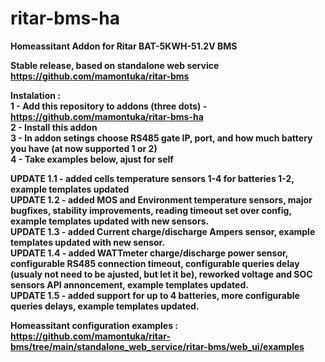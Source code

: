 # ritar-bms-ha
<b>Homeassitant Addon for Ritar BAT-5KWH-51.2V BMS</b></br>

<b>Stable release<b>, based on standalone web service https://github.com/mamontuka/ritar-bms </br>

Instalation : </br>
1 - Add this repository to addons (three dots) - https://github.com/mamontuka/ritar-bms-ha </br>
2 - Install this addon </br>
3 - In addon setings choose RS485 gate IP, port, and how much battery you have (at now supported 1 or 2) </br>
4 - Take examples below, ajust for self </br>

UPDATE 1.1 - added cells temperature sensors 1-4 for batteries 1-2, example templates updated</br>
UPDATE 1.2 - added MOS and Environment temperature sensors, major bugfixes, stability improvements, reading timeout set over config, example templates updated with new sensors. </br>
UPDATE 1.3 - added Current charge/discharge Ampers sensor, example templates updated with new sensor. </br>
UPDATE 1.4 - added WATTmeter charge/discharge power sensor, configurable RS485 connection timeout, configurable queries delay (usualy not need to be ajusted, but let it be), reworked voltage and SOC sensors API annoncement,  example templates updated. </br>
UPDATE 1.5 - added support for up to 4 batteries, more configurable queries delays, example templates updated. </br>

Homeassitant configuration examples : https://github.com/mamontuka/ritar-bms/tree/main/standalone_web_service/ritar-bms/web_ui/examples </br>

